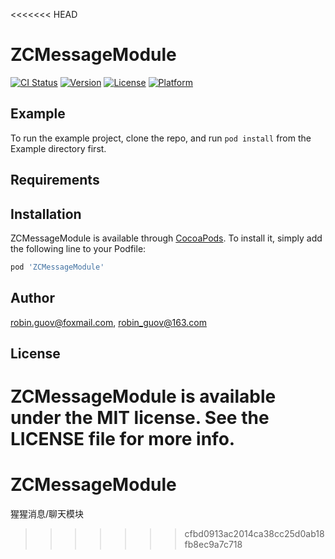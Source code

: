 <<<<<<< HEAD
# ZCMessageModule

[![CI Status](http://img.shields.io/travis/robin.guov@foxmail.com/ZCMessageModule.svg?style=flat)](https://travis-ci.org/robin.guov@foxmail.com/ZCMessageModule)
[![Version](https://img.shields.io/cocoapods/v/ZCMessageModule.svg?style=flat)](http://cocoapods.org/pods/ZCMessageModule)
[![License](https://img.shields.io/cocoapods/l/ZCMessageModule.svg?style=flat)](http://cocoapods.org/pods/ZCMessageModule)
[![Platform](https://img.shields.io/cocoapods/p/ZCMessageModule.svg?style=flat)](http://cocoapods.org/pods/ZCMessageModule)

## Example

To run the example project, clone the repo, and run `pod install` from the Example directory first.

## Requirements

## Installation

ZCMessageModule is available through [CocoaPods](http://cocoapods.org). To install
it, simply add the following line to your Podfile:

```ruby
pod 'ZCMessageModule'
```

## Author

robin.guov@foxmail.com, robin_guov@163.com

## License

ZCMessageModule is available under the MIT license. See the LICENSE file for more info.
=======
# ZCMessageModule
猩猩消息/聊天模块
>>>>>>> cfbd0913ac2014ca38cc25d0ab18fb8ec9a7c718
